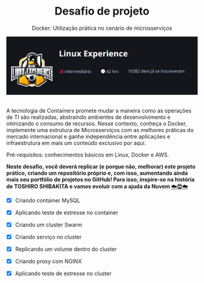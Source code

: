 <div align="center">

<h1>Desafio de projeto</h1>

Docker: Utilização prática no cenário de microsserviços



![Image bootcamp](img/linux.png)

</div>

##

A tecnologia de Containers promete mudar a maneira como as operações de TI são realizadas, abstraindo ambientes de desenvolvimento e otimizando o consumo de recursos. Nesse contexto, conheça o Docker, implemente uma estrutura de Microsserviços com as melhores práticas do mercado internacional e ganhe independência entre aplicações e infraestrutura em mais um conteúdo exclusivo por aqui.

Pré-requisitos: conhecimentos básicos em Linux, Docker e AWS.

**Neste desafio, você deverá replicar (e porque não, melhorar) este projeto prático, criando um repositório próprio e, com isso, aumentando ainda mais seu portfólio de projetos no GitHub! Para isso, inspire-se na história de TOSHIRO SHIBAKITA e vamos evoluir com a ajuda da Nuvem [☁️](https://emojipedia.org/cloud/)[😍](https://emojidictionary.emojifoundation.com/cloud)[☁️](https://emojipedia.org/cloud/)**



- [x] Criando container MySQL

- [x] Aplicando teste de estresse no container

- [x] Criando um cluster Swarm

- [x] Criando serviço no cluster

- [x] Replicando um volume dentro do cluster

- [x] Criando proxy com NGINX

- [x] Aplicando teste de estresse no cluster
